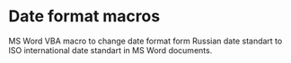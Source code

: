 # Date format macros
MS Word VBA macro to change date format form Russian date standart to ISO international date standart in MS Word documents.
